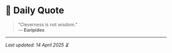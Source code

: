 # 📜 Daily Quote

> "Cleverness is not wisdom."  
> — **Euripides**

---

_Last updated: 14 April 2025 ⏳_
